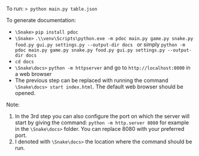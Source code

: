 To run: `> python main.py table.json`

To generate documentation:
* `\Snake>` `pip install pdoc`
* `\Snake>` `.\\venv\Scripts\python.exe -m pdoc main.py game.py snake.py food.py gui.py settings.py --output-dir docs ` or simply
`python -m pdoc main.py game.py snake.py food.py gui.py settings.py --output-dir docs `
* `cd docs`
* `\Snake\docs>` `python -m httpserver` and go to `http://localhost:8000` in a web browser
* The previous step can be replaced with running the command `\Snake\docs> start index.html`.
The default web browser should be opened.

Note: 
1. In the 3rd step you can also configure the port on which the server will start by giving the command:
`python -m http.server 8080` for example in the `\Snake\docs>` folder. You can replace 8080 with your preferred port.
2. I denoted with `\Snake\docs>` the location where the command should be run.